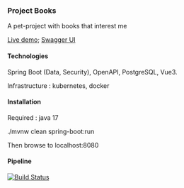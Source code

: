 ### Project Books

A pet-project with books that interest me

[Live demo](https://library.mikhailov.net);
[Swagger UI](https://library.mikhailov.net/api/v1/swagger-ui/index.html)


#### Technologies

Spring Boot (Data, Security), OpenAPI, PostgreSQL, Vue3.

Infrastructure : kubernetes, docker

#### Installation

Required : java 17

./mvnw clean spring-boot:run

Then browse to localhost:8080

#### Pipeline
[![Build Status](https://drone.mikhailov.net/api/badges/evgenii/project-books/status.svg?ref=refs/heads/master)](https://drone.mikhailov.net/evgenii/project-books)
